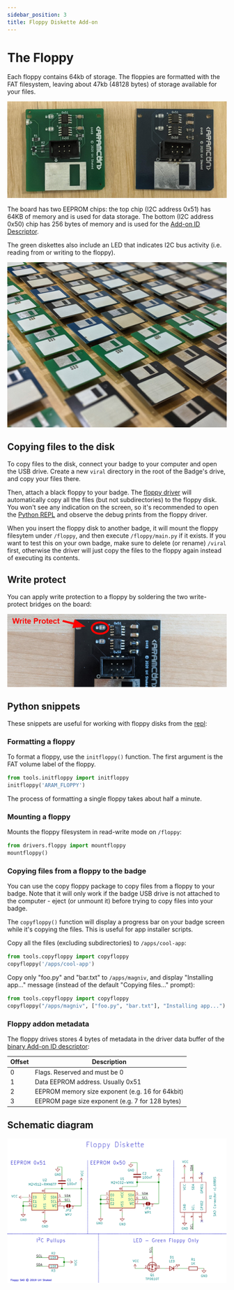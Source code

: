 ```yaml
---
sidebar_position: 3
title: Floppy Diskette Add-on
---
```


# The Floppy

Each floppy contains 64kb of storage. The floppies are formatted with the FAT filesystem, leaving about 47kb (48128 bytes) of storage available for your files.

![2 Floppy Diskettes](floppy.jpg)

The board has two EEPROM chips: the top chip (I2C address 0x51) has 64KB of memory and is used for data storage. The bottom (I2C address 0x50) chip has 256 bytes of memory and is used for the [Add-on ID Descriptor](addon-id).

The green diskettes also include an LED that indicates I2C bus activity (i.e. reading from or writing to the floppy).

![so many floppies!](floppy-many.jpg)

## Copying files to the disk

To copy files to the disk, connect your badge to your computer and open
the USB drive. Create a new `viral` directory in the root of the Badge's drive,
and copy your files there.

Then, attach a black floppy to your badge. The [floppy driver](https://github.com/aramcon-badge/aramcon-firmware/blob/master/drivers/floppy.py#L96) will automatically copy all the files (but not subdirectories) to the floppy disk. You won't see any indication on the screen, so it's recommended to open the [Python REPL](../badge/repl) and observe the debug prints from the floppy driver.

When you insert the floppy disk to another badge, it will mount the floppy filesytem under `/floppy`, and then
execute `/floppy/main.py` if it exists. If you want to test this on your own badge, make sure to delete (or rename) `/viral` first, otherwise the driver will just copy the files to the floppy again instead of executing its contents.

## Write protect

You can apply write protection to a floppy by soldering the two write-protect bridges on the board:

![Floppy write-protect solder bridge](floppy-write-protect.jpg)

## Python snippets

These snippets are useful for working with floppy disks from the [repl](../badge/repl):

### Formatting a floppy

To format a floppy, use the `initfloppy()` function. The first argument is the FAT volume label of the floppy.

```python
from tools.initfloppy import initfloppy
initfloppy('ARAM_FLOPPY')
```

The process of formatting a single floppy takes about half a minute.

### Mounting a floppy

Mounts the floppy filesystem in read-write mode on `/floppy`:

```python
from drivers.floppy import mountfloppy
mountfloppy()
```

### Copying files from a floppy to the badge

You can use the copy floppy package to copy files from a floppy to your badge. Note that it will only work if the badge USB drive is not attached to the computer - eject (or unmount it) before trying to copy files into your badge.

The `copyfloppy()` function will display a progress bar on your badge screen while it's copying the files. This is useful for app installer scripts.

Copy all the files (excluding subdirectories) to `/apps/cool-app`:

```python
from tools.copyfloppy import copyfloppy
copyfloppy('/apps/cool-app')
```

Copy only "foo.py" and "bar.txt" to `/apps/magniv`, and display "Installing app..." message (instead of the default "Copying files..." prompt):

```python
from tools.copyfloppy import copyfloppy
copyfloppy("/apps/magniv", ["foo.py", "bar.txt"], "Installing app...")
```

### Floppy addon metadata

The floppy drives stores 4 bytes of metadata in the driver data buffer of the [binary Add-on ID descriptor](addon-id):

| Offset | Description                                      |
| ------ | ------------------------------------------------ |
| 0      | Flags. Reserved and must be 0                    |
| 1      | Data EEPROM address. Usually 0x51                |
| 2      | EEPROM memory size exponent (e.g. 16 for 64kbit) |
| 3      | EEPROM page size exponent (e.g. 7 for 128 bytes) |

## Schematic diagram

![Floppy schematic](floppy-schematic.png)
